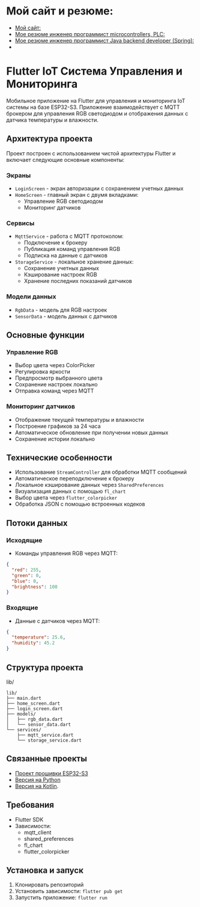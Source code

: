 # Мой сайт и резюме:

- [Мой сайт:](https://technocom.site123.me/)
- [Мое резюме инженер программист microcontrollers, PLC:](https://innopolis.hh.ru/resume/782d86d5ff0e9487200039ed1f6f3373384b30)
- [Мое резюме инженер программист Java backend developer (Spring):](https://innopolis.hh.ru/resume/9e3b451aff03fd23830039ed1f496e79587649)
- 
# Flutter IoT Система Управления и Мониторинга

Мобильное приложение на Flutter для управления и мониторинга IoT системы на базе ESP32-S3. Приложение взаимодействует с MQTT брокером для управления RGB светодиодом и отображения данных с датчика температуры и влажности.

## Архитектура проекта

Проект построен с использованием чистой архитектуры Flutter и включает следующие основные компоненты:

### Экраны
- `LoginScreen` - экран авторизации с сохранением учетных данных
- `HomeScreen` - главный экран с двумя вкладками:
  - Управление RGB светодиодом
  - Мониторинг датчиков

### Сервисы
- `MqttService` - работа с MQTT протоколом:
  - Подключение к брокеру
  - Публикация команд управления RGB
  - Подписка на данные с датчиков
- `StorageService` - локальное хранение данных:
  - Сохранение учетных данных
  - Кэширование настроек RGB
  - Хранение последних показаний датчиков

### Модели данных
- `RgbData` - модель для RGB настроек
- `SensorData` - модель данных с датчиков

## Основные функции

### Управление RGB
- Выбор цвета через ColorPicker
- Регулировка яркости
- Предпросмотр выбранного цвета
- Сохранение настроек локально
- Отправка команд через MQTT

### Мониторинг датчиков
- Отображение текущей температуры и влажности
- Построение графиков за 24 часа
- Автоматическое обновление при получении новых данных
- Сохранение истории локально

## Технические особенности
- Использование `StreamController` для обработки MQTT сообщений
- Автоматическое переподключение к брокеру
- Локальное кэширование данных через `SharedPreferences`
- Визуализация данных с помощью `fl_chart`
- Выбор цвета через `flutter_colorpicker`
- Обработка JSON с помощью встроенных кодеков

## Потоки данных

### Исходящие
- Команды управления RGB через MQTT:
```json
{
  "red": 255,
  "green": 0,
  "blue": 0,
  "brightness": 100
}
```

### Входящие
- Данные с датчиков через MQTT:
```json
{
  "temperature": 25.6,
  "humidity": 45.2
}
```

## Структура проекта
lib/
```plaintext
lib/
├── main.dart
├── home_screen.dart
├── login_screen.dart
├── models/
│   ├── rgb_data.dart
│   └── sensor_data.dart
└── services/
    ├── mqtt_service.dart
    └── storage_service.dart
```

## Связанные проекты
- [Проект прошивки ESP32-S3](https://github.com/timurtm72/esp_idf_esp32_mqtt_android)
- [Версия на Python](https://github.com/timurtm72/python_mqtt_esp32_android)
- [Версия на Kotlin](https://github.com/timurtm72/kotlin_mqtt_esp32_python).

## Требования
- Flutter SDK
- Зависимости:
  - mqtt_client
  - shared_preferences
  - fl_chart
  - flutter_colorpicker

## Установка и запуск
1. Клонировать репозиторий
2. Установить зависимости: `flutter pub get`
3. Запустить приложение: `flutter run`
